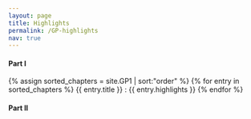 ```yaml
---
layout: page
title: Highlights
permalink: /GP-highlights
nav: true
---
```


<h4> Part I </h4>

{% assign sorted_chapters = site.GP1 | sort:"order" %}
{% for entry in sorted_chapters %}
  {{ entry.title }} : {{ entry.highlights }}
{% endfor %}

<h4> Part II </h4>